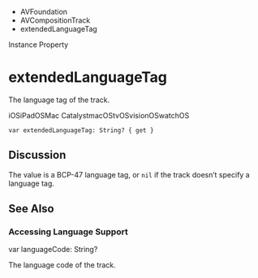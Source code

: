

- AVFoundation
- AVCompositionTrack
-  extendedLanguageTag 

Instance Property

# extendedLanguageTag

The language tag of the track.

iOSiPadOSMac CatalystmacOStvOSvisionOSwatchOS

``` source
var extendedLanguageTag: String? { get }
```

## Discussion

The value is a BCP-47 language tag, or `nil` if the track doesn’t specify a language tag.

## See Also

### Accessing Language Support

var languageCode: String?

The language code of the track.

